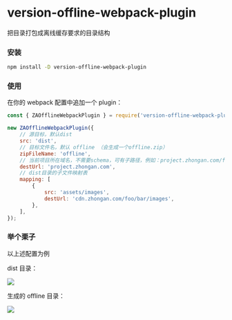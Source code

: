 # version-offline-webpack-plugin

把目录打包成离线缓存要求的目录结构

### 安装

```bash
npm install -D version-offline-webpack-plugin
```

### 使用

在你的 webpack 配置中追加一个 plugin：

```js
const { ZAOfflineWebpackPlugin } = require('version-offline-webpack-plugin');

new ZAOfflineWebpackPlugin({
    // 源目标，默认dist
    src: 'dist',
    // 目标文件名，默认 offline （会生成一个offline.zip）
    zipFileName: 'offline',
    // 当前项目所在域名，不需要schema，可有子路径，例如：project.zhongan.com/foo/bar
    destUrl: 'project.zhongan.com',
    // dist目录的子文件映射表
    mapping: [
        {
            src: 'assets/images',
            destUrl: 'cdn.zhongan.com/foo/bar/images',
        },
    ],
});
```

### 举个栗子

以上述配置为例

dist 目录：

![](./preview-dist.png)

生成的 offline 目录：

![](./preview-offline.png)
